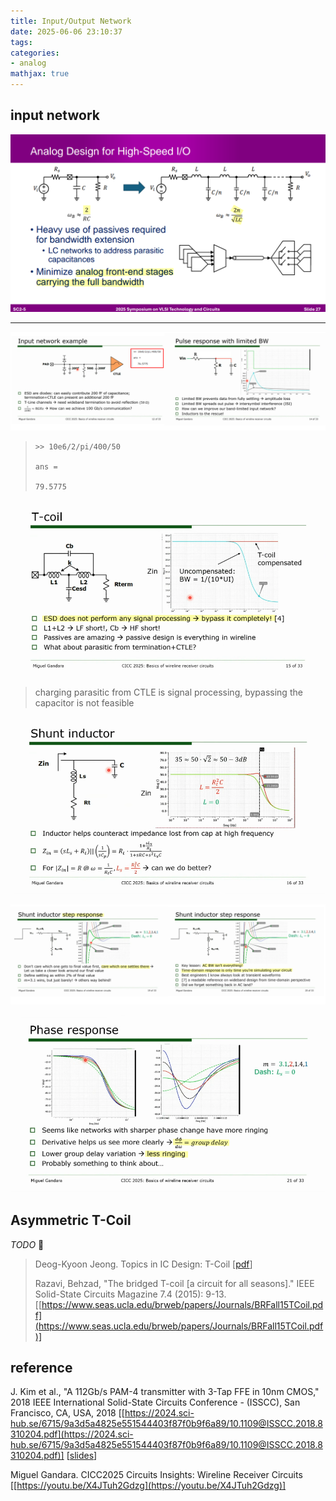 ```yaml
---
title: Input/Output Network
date: 2025-06-06 23:10:37
tags:
categories:
- analog
mathjax: true
---
```




## input network

![image-20250706110415914](pad-network/image-20250706110415914.png)

---

![image-20250611075951974](pad-network/image-20250611075951974.png)

> ```
> >> 10e6/2/pi/400/50
> 
> ans =
> 
> 79.5775
> ```

![image-20250611080033319](pad-network/image-20250611080033319.png)



> charging parasitic from CTLE is signal processing,  bypassing the capacitor is not feasible

![image-20250611080134737](pad-network/image-20250611080134737.png)

![image-20250611080647262](pad-network/image-20250611080647262.png)

![image-20250611080709544](pad-network/image-20250611080709544.png)



## Asymmetric T-Coil

*TODO* &#128197;


> Deog-Kyoon Jeong. Topics in IC Design: T-Coil [[pdf](https://ocw.snu.ac.kr/sites/default/files/NOTE/Lec%2010%20-%20Bandwidth%20Extension%20Techniques.pdf)]
>
> Razavi, Behzad, "The bridged T-coil [a circuit for all seasons]." IEEE Solid-State Circuits Magazine 7.4 (2015): 9-13. [[https://www.seas.ucla.edu/brweb/papers/Journals/BRFall15TCoil.pdf](https://www.seas.ucla.edu/brweb/papers/Journals/BRFall15TCoil.pdf)]



## reference

J. Kim et al., "A 112Gb/s PAM-4 transmitter with 3-Tap FFE in 10nm CMOS," 2018 IEEE International Solid-State Circuits Conference - (ISSCC), San Francisco, CA, USA, 2018 [[https://2024.sci-hub.se/6715/9a3d5a4825e551544403f87f0b9f6a89/10.1109@ISSCC.2018.8310204.pdf](https://2024.sci-hub.se/6715/9a3d5a4825e551544403f87f0b9f6a89/10.1109@ISSCC.2018.8310204.pdf)] [[slides](https://picture.iczhiku.com/resource/eetop/shiGDYTDYikLlnXv.pdf)]

Miguel Gandara. CICC2025 Circuits Insights: Wireline Receiver Circuits [[https://youtu.be/X4JTuh2Gdzg](https://youtu.be/X4JTuh2Gdzg)]
